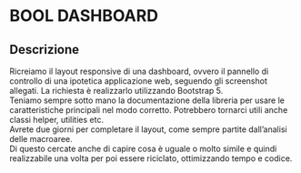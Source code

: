 # BOOL DASHBOARD

## Descrizione

Ricreiamo il layout responsive di una dashboard, ovvero il pannello di controllo di una ipotetica applicazione web, seguendo gli screenshot allegati.
La richiesta è realizzarlo utilizzando Bootstrap 5.<br>
Teniamo sempre sotto mano la documentazione della libreria per usare le caratteristiche principali nel modo corretto.
Potrebbero tornarci utili anche classi helper, utilities etc.<br>
Avrete due giorni per completare il layout, come sempre partite dall’analisi delle macroaree.<br>
Di questo cercate anche di capire cosa è uguale o molto simile e quindi realizzabile una volta per poi essere riciclato, ottimizzando tempo e codice.
